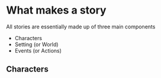 # What makes a story

All stories are essentially made up of three main components
- Characters
- Setting (or World)
- Events (or Actions)

## Characters
